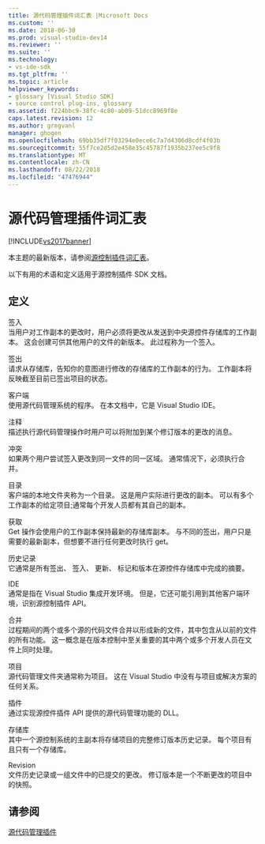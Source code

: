 ```yaml
---
title: 源代码管理插件词汇表 |Microsoft Docs
ms.custom: ''
ms.date: 2018-06-30
ms.prod: visual-studio-dev14
ms.reviewer: ''
ms.suite: ''
ms.technology:
- vs-ide-sdk
ms.tgt_pltfrm: ''
ms.topic: article
helpviewer_keywords:
- glossary [Visual Studio SDK]
- source control plug-ins, glossary
ms.assetid: f224bbc9-38fc-4c80-ab09-51dcc8969f8e
caps.latest.revision: 12
ms.author: gregvanl
manager: ghogen
ms.openlocfilehash: 69bb35df7f03294e0ece6c7a7d4306d8cdf4f03b
ms.sourcegitcommit: 55f7ce2d5d2e458e35c45787f1935b237ee5c9f8
ms.translationtype: MT
ms.contentlocale: zh-CN
ms.lasthandoff: 08/22/2018
ms.locfileid: "47476944"
---
```

# <a name="source-control-plug-in-glossary"></a>源代码管理插件词汇表
[!INCLUDE[vs2017banner](../includes/vs2017banner.md)]

本主题的最新版本，请参阅[源控制插件词汇表](https://docs.microsoft.com/visualstudio/extensibility/source-control-plug-in-glossary)。  
  
以下有用的术语和定义适用于源控制插件 SDK 文档。  
  
## <a name="definitions"></a>定义  
 签入  
 当用户对工作副本的更改时，用户必须将更改从发送到中央源控件存储库的工作副本。 这会创建可供其他用户的文件的新版本。 此过程称为一个签入。  
  
 签出  
 请求从存储库，告知你的意图进行修改的存储库的工作副本的行为。 工作副本将反映截至目前已签出项目的状态。  
  
 客户端  
 使用源代码管理系统的程序。 在本文档中，它是 Visual Studio IDE。  
  
 注释  
 描述执行源代码管理操作时用户可以将附加到某个修订版本的更改的消息。  
  
 冲突  
 如果两个用户尝试签入更改到同一文件的同一区域。 通常情况下，必须执行合并。  
  
 目录  
 客户端的本地文件夹称为一个目录。 这是用户实际进行更改的副本。 可以有多个工作副本的给定项目;通常每个开发人员都有其自己的副本。  
  
 获取  
 Get 操作会使用户的工作副本保持最新的存储库副本。 与不同的签出，用户只是需要的最新副本，但想要不进行任何更改时执行 get。  
  
 历史记录  
 它通常是所有签出、 签入、 更新、 标记和版本在源控件存储库中完成的摘要。  
  
 IDE  
 通常是指在 Visual Studio 集成开发环境。 但是，它还可能引用到其他客户端环境，识别源控制插件 API。  
  
 合并  
 过程期间的两个或多个源的代码文件合并以形成新的文件，其中包含从以前的文件的所有功能。 这一概念是在版本控制中至关重要的其中两个或多个开发人员在文件上同时处理。  
  
 项目  
 源代码管理文件夹通常称为项目。 这在 Visual Studio 中没有与项目或解决方案的任何关系。  
  
 插件  
 通过实现源控件插件 API 提供的源代码管理功能的 DLL。  
  
 存储库  
 其中一个源控制系统的主副本将存储项目的完整修订版本历史记录。 每个项目有且只有一个存储库。  
  
 Revision  
 文件历史记录或一组文件中的已提交的更改。 修订版本是一个不断更改的项目中的快照。  
  
## <a name="see-also"></a>请参阅  
 [源代码管理插件](../extensibility/source-control-plug-ins.md)

